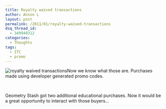 ```yaml
---
title: Royalty waived transactions
author: Anson L
layout: post
permalink: /2011/01/royalty-waived-transactions
dsq_thread_id:
  - 349940312
categories:
  - Thoughts
tags:
  - ITC
  - promo
---
```

<img class="alignleft size-full wp-image-439" title="royalty waived transactions" src="https://i1.wp.com/apparentetch.com/wp-content/uploads/2011/01/royalty-waiver-transactions.png?resize=179%2C60" alt="royalty waived transactions" data-recalc-dims="1" />Now we know what those are. Purchases made using developer generated promo codes.

&nbsp;

Geometry Stash got two additional educational purchases. Now it would be a great opportunity to interact with those buyers&#8230;